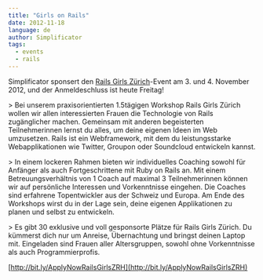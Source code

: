 ```yaml
---
title: "Girls on Rails"
date: 2012-11-18
language: de
author: Simplificator
tags:
  - events
  - rails
---
```


Simplificator sponsert den [Rails Girls Zürich](http://railsgirls.ch)\-Event am 3. und 4. November 2012, und der Anmeldeschluss ist heute Freitag!

\> Bei unserem praxisorientierten 1.5­tägigen Workshop Rails Girls Zürich wollen wir allen interessierten Frauen die Technologie von Rails zugänglicher machen. Gemeinsam mit anderen begeisterten Teilnehmerinnen lernst du alles, um deine eigenen Ideen im Web umzusetzen. Rails ist ein Webframework, mit dem du leistungsstarke Webapplikationen wie Twitter, Groupon oder Soundcloud entwickeln kannst.

\> In einem lockeren Rahmen bieten wir individuelles Coaching sowohl für Anfänger als auch Fortgeschrittene mit Ruby on Rails an. Mit einem Betreuungsverhältnis von 1 Coach auf maximal 3 Teilnehmerinnen können wir auf persönliche Interessen und Vorkenntnisse eingehen. Die Coaches sind erfahrene Topentwickler aus der Schweiz und Europa. Am Ende des Workshops wirst du in der Lage sein, deine eigenen Applikationen zu planen und selbst zu entwickeln.

\> Es gibt 30 exklusive und voll gesponsorte Plätze für Rails Girls Zürich. Du kümmerst dich nur um Anreise, Übernachtung und bringst deinen Laptop mit. Eingeladen sind Frauen aller Altersgruppen, sowohl ohne Vorkenntnisse als auch Programmierprofis.

[http://bit.ly/ApplyNowRailsGirlsZRH](http://bit.ly/ApplyNowRailsGirlsZRH)
